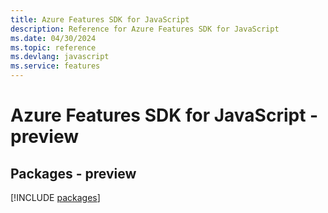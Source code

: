 ```yaml
---
title: Azure Features SDK for JavaScript
description: Reference for Azure Features SDK for JavaScript
ms.date: 04/30/2024
ms.topic: reference
ms.devlang: javascript
ms.service: features
---
```

# Azure Features SDK for JavaScript - preview
## Packages - preview
[!INCLUDE [packages](features-index.md)]